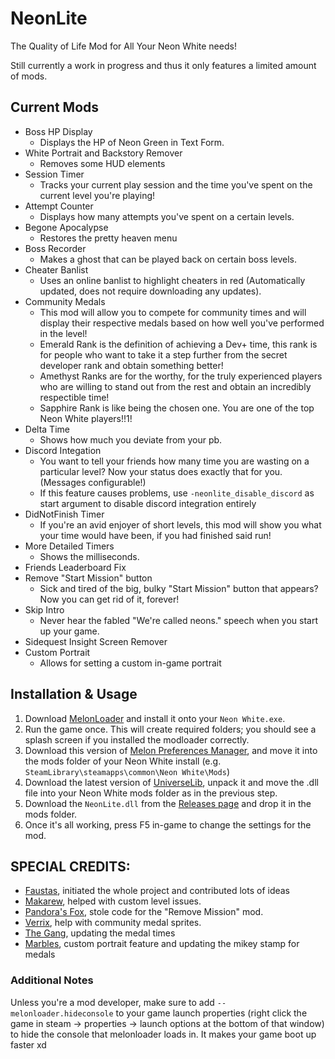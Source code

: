 # NeonLite
 The Quality of Life Mod for All Your Neon White needs!

Still currently a work in progress and thus it only features a limited amount of mods.

## Current Mods

* Boss HP Display
  * Displays the HP of Neon Green in Text Form.
* White Portrait and Backstory Remover
  * Removes some HUD elements
* Session Timer
  * Tracks your current play session and the time you've spent on the current level you're playing!
* Attempt Counter
  * Displays how many attempts you've spent on a certain levels.
* Begone Apocalypse
  * Restores the pretty heaven menu
* Boss Recorder
  * Makes a ghost that can be played back on certain boss levels.
* Cheater Banlist
  * Uses an online banlist to highlight cheaters in red (Automatically updated, does not require downloading any updates).
* Community Medals
  * This mod will allow you to compete for community times and will display their respective medals based on how well you've performed in the level!
  * Emerald Rank is the definition of achieving a Dev+ time, this rank is for people who want to take it a step further from the secret developer rank and obtain something better!
  * Amethyst Ranks are for the worthy, for the truly experienced players who are willing to stand out from the rest and obtain an incredibly respectible time!
  * Sapphire Rank is like being the chosen one. You are one of the top Neon White players!!1!
* Delta Time
  * Shows how much you deviate from your pb.
* Discord Integation
  * You want to tell your friends how many time you are wasting on a particular level? Now your status does exactly that for you. (Messages configurable!)
  * If this feature causes problems, use `-neonlite_disable_discord` as start argument to disable discord integration entirely
* DidNotFinish Timer
  * If you're an avid enjoyer of short levels, this mod will show you what your time would have been, if you had finished said run!
* More Detailed Timers
  * Shows the milliseconds.
* Friends Leaderboard Fix
* Remove "Start Mission" button
  * Sick and tired of the big, bulky "Start Mission" button that appears? Now you can get rid of it, forever!
* Skip Intro
  * Never hear the fabled "We're called neons." speech when you start up your game.
* Sidequest Insight Screen Remover
* Custom Portrait
  * Allows for setting a custom in-game portrait

## Installation & Usage

1. Download [MelonLoader](https://github.com/LavaGang/MelonLoader/releases/latest) and install it onto your `Neon White.exe`.
2. Run the game once. This will create required folders; you should see a splash screen if you installed the modloader correctly.
3. Download this version of [Melon Preferences Manager](https://github.com/Bluscream/MelonPreferencesManager/releases/download/1.3.1/MelonPrefManager.Mono.dll), and move it into the mods folder of your Neon White install (e.g. `SteamLibrary\steamapps\common\Neon White\Mods`)
4. Download the latest version of [UniverseLib](https://github.com/sinai-dev/UniverseLib/releases/download/1.5.1/UniverseLib.Mono.zip), unpack it and move the .dll file into your Neon White mods folder as in the previous step.
5. Download the `NeonLite.dll` from the [Releases page](https://github.com/MOPSKATER/NeonLite/releases) and drop it in the mods folder.
6. Once it's all working, press F5 in-game to change the settings for the mod.

## SPECIAL CREDITS:

* [Faustas](https://github.com/Faustas156), initiated the whole project and contributed lots of ideas
* [Makarew](https://github.com/Makarew), helped with custom level issues.
* [Pandora's Fox](https://github.com/PandorasFox), stole code for the "Remove Mission" mod.
* [Verrix](https://discord.gg/SFnWweK8r9), help with community medal sprites.
* [The Gang](https://github.com/steelLMG), updating the medal times
* [Marbles](https://github.com/MarblesFr), custom portrait feature and updating the mikey stamp for medals

### Additional Notes

Unless you're a mod developer, make sure to add `--melonloader.hideconsole` to your game launch properties (right click the game in steam -> properties -> launch options at the bottom of that window) to hide the console that melonloader loads in. It makes your game boot up faster xd
